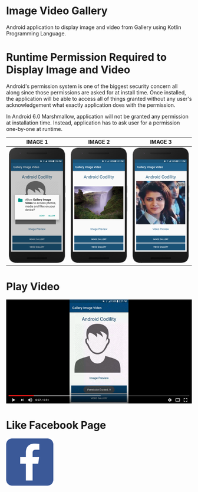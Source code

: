 # Image Video Gallery
Android application to display image and video from Gallery using Kotlin Programming Language.

# Runtime Permission Required to Display Image and Video
Android's permission system is one of the biggest security concern all along since those permissions are asked for at install time. Once installed, the application will be able to access all of things granted without any user's acknowledgement what exactly application does with the permission.

In Android 6.0 Marshmallow, application will not be granted any permission at installation time. Instead, application has to ask user for a permission one-by-one at runtime.

IMAGE 1  |  IMAGE 2 |  IMAGE 3 |
:-------:|:--------:|:---------:
![](https://github.com/AndroidCodility/ImageVideoGallery/blob/master/design/permission.png?raw=true)  |  ![](https://github.com/AndroidCodility/ImageVideoGallery/blob/master/design/image.png?raw=true) |  ![](https://github.com/AndroidCodility/ImageVideoGallery/blob/master/design/video.png?raw=true) 

# Play Video
[![](https://github.com/AndroidCodility/ImageVideoGallery/blob/master/design/img_video.png?raw=true)](https://youtu.be/9XL8PThLA5Q "Click here to watch")

# Like Facebook Page
[![](https://github.com/AndroidCodility/Barchart-Graph/blob/master/design/fb.png?raw=true)](https://www.facebook.com/androidcodility/ "Click here")
